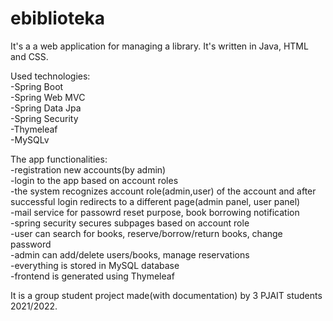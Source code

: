 # ebiblioteka

It's a a web application for managing a library. It's written in Java, HTML and CSS.

Used technologies:<br />
-Spring Boot<br />
-Spring Web MVC<br />
-Spring Data Jpa<br />
-Spring Security<br />
-Thymeleaf<br />
-MySQLv

The app functionalities:<br />
-registration new accounts(by admin)<br />
-login to the app based on account roles<br />
-the system recognizes account role(admin,user) of the account and after successful login redirects to a different page(admin panel, user panel)<br />
-mail service for passowrd reset purpose, book borrowing notification<br />
-spring security secures subpages based on account role<br />
-user can search for books, reserve/borrow/return books, change password<br />
-admin can add/delete users/books, manage reservations<br />
-everything is stored in MySQL database<br />
-frontend is generated using Thymeleaf<br />

It is a group student project made(with documentation) by 3 PJAIT students 2021/2022. 
